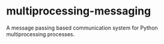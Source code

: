 # multiprocessing-messaging
A message passing based communication system for Python multiprocessing processes.
